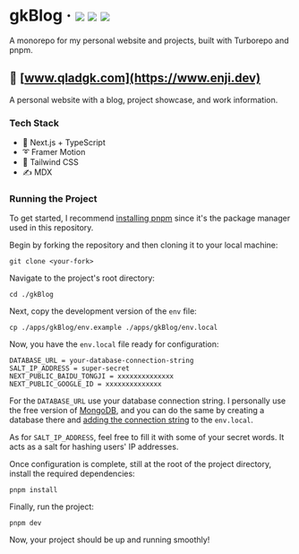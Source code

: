 <div>
  <h1>
    gkBlog
    &middot;
    <img src="https://img.shields.io/website?style=flat-square&url=https%3A%2F%2Fwww.qladgk.com"/>
    <img src="https://img.shields.io/github/deployments/qlAD/gkBlog/production?label=production&style=flat-square"/>
    <img src="https://img.shields.io/github/commit-activity/m/qlAD/gkBlog?style=flat-square"/>
  </h1>
</div>

A monorepo for my personal website and projects, built with Turborepo and pnpm.

## 📘 [www.qladgk.com](https://www.enji.dev)

A personal website with a blog, project showcase, and work information.

### Tech Stack

- 🚀 Next.js + TypeScript
- ➰ Framer Motion
- 🍃 Tailwind CSS
- ✍ MDX

### Running the Project

To get started, I recommend [installing pnpm](https://pnpm.io/installation) since it's the package manager used in this repository.

Begin by forking the repository and then cloning it to your local machine:

```
git clone <your-fork>
```

Navigate to the project's root directory:

```
cd ./gkBlog
```

Next, copy the development version of the `env` file:

```
cp ./apps/gkBlog/env.example ./apps/gkBlog/env.local
```

Now, you have the `env.local` file ready for configuration:

```
DATABASE_URL = your-database-connection-string
SALT_IP_ADDRESS = super-secret
NEXT_PUBLIC_BAIDU_TONGJI = xxxxxxxxxxxxxx
NEXT_PUBLIC_GOOGLE_ID = xxxxxxxxxxxxxx
```

For the `DATABASE_URL` use your database connection string. I personally use the free version of [MongoDB](https://www.mongodb.com/), and you can do the same by creating a database there and [adding the connection string](https://www.mongodb.com/basics/mongodb-connection-string) to the `env.local`.

As for `SALT_IP_ADDRESS`, feel free to fill it with some of your secret words. It acts as a salt for hashing users' IP addresses.

Once configuration is complete, still at the root of the project directory, install the required dependencies:

```
pnpm install
```

Finally, run the project:

```
pnpm dev
```

Now, your project should be up and running smoothly!
